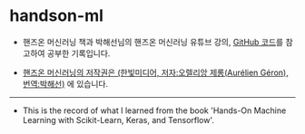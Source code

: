 # handson-ml

- 핸즈온 머신러닝 책과 박해선님의 핸즈온 머신러닝 유튜브 강의, [GitHub 코드](https://github.com/ageron/handson-ml2)를 참고하여 공부한 기록입니다. 

- [핸즈온 머신러닝의 저작권은 (한빛미디어, 저자:오렐리앙 제롱(Aurélien Géron), 번역:박해선)](https://www.hanbit.co.kr/store/books/look.php?p_code=B9267655530) 에 있습니다.

---

- This is the record of what I learned from the book 'Hands-On Machine Learning with Scikit-Learn, Keras, and Tensorflow'.
